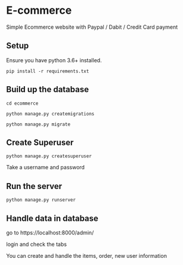 # E-commerce
Simple Ecommerce website with Paypal / Dabit / Credit Card payment


## Setup
Ensure you have python 3.6+ installed.

`pip install -r requirements.txt`


## Build up the database
`cd ecommerce`

`python manage.py createmigrations`

`python manage.py migrate`

## Create Superuser
`python manage.py createsuperuser`

Take a username and password


## Run the server
`python manage.py runserver`

## Handle data in database
go to https://localhost:8000/admin/

login and check the tabs

You can create and handle the items, order, new user information

